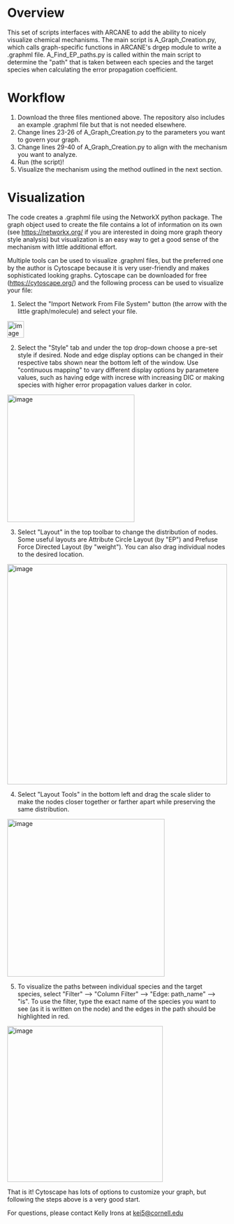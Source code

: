 # Overview

This set of scripts interfaces with ARCANE to add the ability to nicely visualize chemical mechanisms. The main script is A_Graph_Creation.py, which calls graph-specific functions in ARCANE's drgep module to write a .graphml file. A_Find_EP_paths.py is called within the main script to determine the "path" that is taken between each species and the target species when calculating the error propagation coefficient. 


# Workflow 

1. Download the three files mentioned above. The repository also includes an example .graphml file but that is not needed elsewhere.
2. Change lines 23-26 of A_Graph_Creation.py to the parameters you want to govern your graph.
3. Change lines 29-40 of A_Graph_Creation.py to align with the mechanism you want to analyze.
4. Run (the script)!
5. Visualize the mechanism using the method outlined in the next section.


# Visualization

The code creates a .graphml file using the NetworkX python package. The graph object used to create the file contains a lot of information on its own (see https://networkx.org/ if you are interested in doing more graph theory style analysis) but visualization is an easy way to get a good sense of the mechanism with little additional effort.

Multiple tools can be used to visualize .graphml files, but the preferred one by the author is Cytoscape because it is very user-friendly and makes sophisticated looking graphs. Cytoscape can be downloaded for free (https://cytoscape.org/) and the following process can be used to visualize your file:

1. Select the "Import Network From File System" button (the arrow with the little graph/molecule) and select your file.
<img width="38" alt="image" src="https://user-images.githubusercontent.com/79431051/159190727-006d8d06-0a73-4d62-b868-2319a71f0e91.png">

2. Select the "Style" tab and under the top drop-down choose a pre-set style if desired. Node and edge display options can be changed in their respective tabs shown near the bottom left of the window. Use "continuous mapping" to vary different display options by parametere values, such as having edge with increse with increasing DIC or making species with higher error propagation values darker in color.

<img width="291" alt="image" src="https://user-images.githubusercontent.com/79431051/159190788-863a0858-e159-4529-b16c-662b3b1a81a5.png">

3. Select "Layout" in the top toolbar to change the distribution of nodes. Some useful layouts are Attribute Circle Layout (by "EP") and Prefuse Force Directed Layout (by "weight"). You can also drag individual nodes to the desired location.

<img width="503" alt="image" src="https://user-images.githubusercontent.com/79431051/159190812-3c3eadea-4f3a-4d6a-8642-6d87c261a757.png">

4. Select "Layout Tools" in the bottom left and drag the scale slider to make the nodes closer together or farther apart while preserving the same distribution.

<img width="360" alt="image" src="https://user-images.githubusercontent.com/79431051/159190842-e3c53c1c-9552-46a1-af65-33ece4349104.png">

5. To visualize the paths between individual species and the target species, select "Filter" --> "Column Filter" --> "Edge: path_name" --> "is". To use the filter, type the exact name of the species you want to see (as it is written on the node) and the edges in the path should be highlighted in red.

<img width="356" alt="image" src="https://user-images.githubusercontent.com/79431051/159190749-648a2b2a-047e-4be8-a793-6b2f1ac08587.png">


That is it! Cytoscape has lots of options to customize your graph, but following the steps above is a very good start.

For questions, please contact Kelly Irons at kei5@cornell.edu
